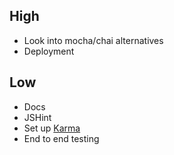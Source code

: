 ## High

* Look into mocha/chai alternatives
* Deployment

## Low

* Docs
* JSHint
* Set up [Karma](http://karma-runner.github.io/)
* End to end testing
